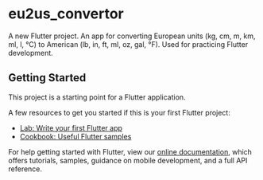 # eu2us_convertor

A new Flutter project. An app for converting European units (kg, cm, m, km, ml, l, °C) to American (lb, in, ft, ml, oz, gal, °F). Used for practicing Flutter development.

## Getting Started

This project is a starting point for a Flutter application.

A few resources to get you started if this is your first Flutter project:

- [Lab: Write your first Flutter app](https://flutter.dev/docs/get-started/codelab)
- [Cookbook: Useful Flutter samples](https://flutter.dev/docs/cookbook)

For help getting started with Flutter, view our
[online documentation](https://flutter.dev/docs), which offers tutorials,
samples, guidance on mobile development, and a full API reference.
